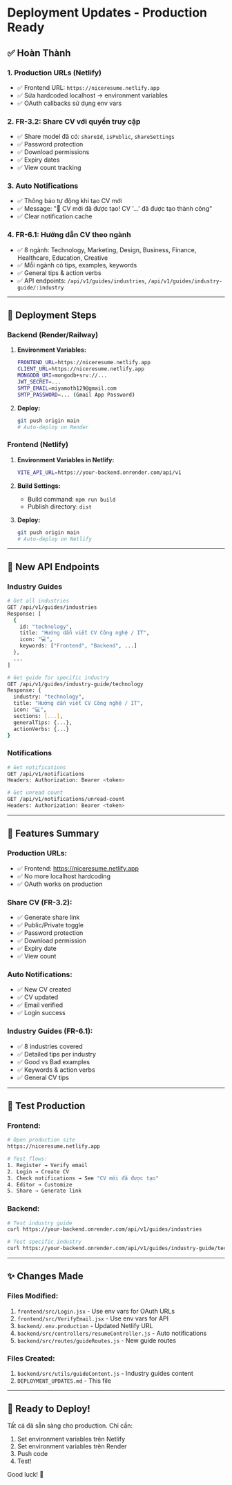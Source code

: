 # Deployment Updates - Production Ready

## ✅ Hoàn Thành

### 1. Production URLs (Netlify)
- ✅ Frontend URL: `https://niceresume.netlify.app`
- ✅ Sửa hardcoded localhost → environment variables
- ✅ OAuth callbacks sử dụng env vars

### 2. FR-3.2: Share CV với quyền truy cập
- ✅ Share model đã có: `shareId`, `isPublic`, `shareSettings`
- ✅ Password protection
- ✅ Download permissions
- ✅ Expiry dates
- ✅ View count tracking

### 3. Auto Notifications
- ✅ Thông báo tự động khi tạo CV mới
- ✅ Message: "🎉 CV mới đã được tạo! CV '...' đã được tạo thành công"
- ✅ Clear notification cache

### 4. FR-6.1: Hướng dẫn CV theo ngành
- ✅ 8 ngành: Technology, Marketing, Design, Business, Finance, Healthcare, Education, Creative
- ✅ Mỗi ngành có tips, examples, keywords
- ✅ General tips & action verbs
- ✅ API endpoints: `/api/v1/guides/industries`, `/api/v1/guides/industry-guide/:industry`

---

## 🚀 Deployment Steps

### Backend (Render/Railway)

1. **Environment Variables:**
   ```bash
   FRONTEND_URL=https://niceresume.netlify.app
   CLIENT_URL=https://niceresume.netlify.app
   MONGODB_URI=mongodb+srv://...
   JWT_SECRET=...
   SMTP_EMAIL=miyamoth129@gmail.com
   SMTP_PASSWORD=... (Gmail App Password)
   ```

2. **Deploy:**
   ```bash
   git push origin main
   # Auto-deploy on Render
   ```

### Frontend (Netlify)

1. **Environment Variables in Netlify:**
   ```bash
   VITE_API_URL=https://your-backend.onrender.com/api/v1
   ```

2. **Build Settings:**
   - Build command: `npm run build`
   - Publish directory: `dist`

3. **Deploy:**
   ```bash
   git push origin main
   # Auto-deploy on Netlify
   ```

---

## 📝 New API Endpoints

### Industry Guides
```bash
# Get all industries
GET /api/v1/guides/industries
Response: [
  {
    id: "technology",
    title: "Hướng dẫn viết CV Công nghệ / IT",
    icon: "💻",
    keywords: ["Frontend", "Backend", ...]
  },
  ...
]

# Get guide for specific industry
GET /api/v1/guides/industry-guide/technology
Response: {
  industry: "technology",
  title: "Hướng dẫn viết CV Công nghệ / IT",
  icon: "💻",
  sections: [...],
  generalTips: {...},
  actionVerbs: {...}
}
```

### Notifications
```bash
# Get notifications
GET /api/v1/notifications
Headers: Authorization: Bearer <token>

# Get unread count
GET /api/v1/notifications/unread-count
Headers: Authorization: Bearer <token>
```

---

## 🎯 Features Summary

### Production URLs:
- ✅ Frontend: https://niceresume.netlify.app
- ✅ No more localhost hardcoding
- ✅ OAuth works on production

### Share CV (FR-3.2):
- ✅ Generate share link
- ✅ Public/Private toggle
- ✅ Password protection
- ✅ Download permission
- ✅ Expiry date
- ✅ View count

### Auto Notifications:
- ✅ New CV created
- ✅ CV updated
- ✅ Email verified
- ✅ Login success

### Industry Guides (FR-6.1):
- ✅ 8 industries covered
- ✅ Detailed tips per industry
- ✅ Good vs Bad examples
- ✅ Keywords & action verbs
- ✅ General CV tips

---

## 🧪 Test Production

### Frontend:
```bash
# Open production site
https://niceresume.netlify.app

# Test flows:
1. Register → Verify email
2. Login → Create CV
3. Check notifications → See "CV mới đã được tạo"
4. Editor → Customize
5. Share → Generate link
```

### Backend:
```bash
# Test industry guide
curl https://your-backend.onrender.com/api/v1/guides/industries

# Test specific industry
curl https://your-backend.onrender.com/api/v1/guides/industry-guide/technology
```

---

## ✨ Changes Made

### Files Modified:
1. `frontend/src/Login.jsx` - Use env vars for OAuth URLs
2. `frontend/src/VerifyEmail.jsx` - Use env vars for API
3. `backend/.env.production` - Updated Netlify URL
4. `backend/src/controllers/resumeController.js` - Auto notifications
5. `backend/src/routes/guideRoutes.js` - New guide routes

### Files Created:
1. `backend/src/utils/guideContent.js` - Industry guides content
2. `DEPLOYMENT_UPDATES.md` - This file

---

## 🎉 Ready to Deploy!

Tất cả đã sẵn sàng cho production. Chỉ cần:
1. Set environment variables trên Netlify
2. Set environment variables trên Render
3. Push code
4. Test!

Good luck! 🚀
